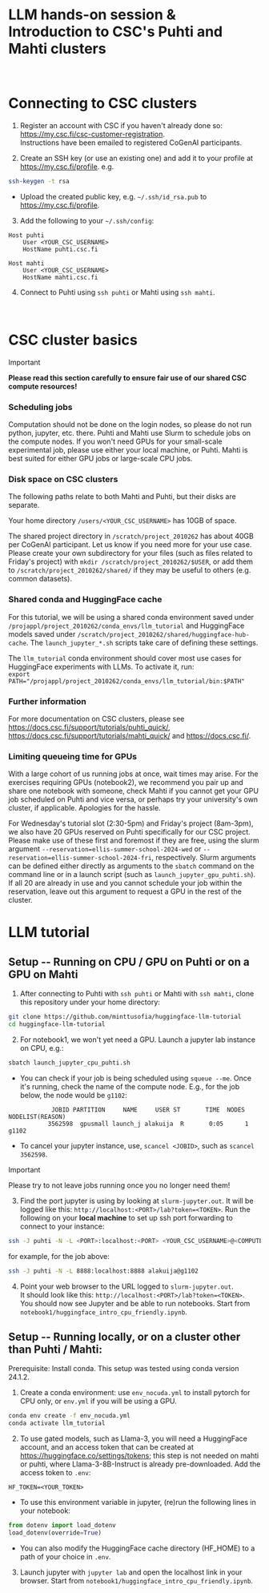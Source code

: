 # LLM hands-on session & Introduction to CSC's Puhti and Mahti clusters

<br>

# Connecting to CSC clusters
1. Register an account with CSC if you haven't already done so: https://my.csc.fi/csc-customer-registration.  
Instructions have been emailed to registered CoGenAI participants.

2. Create an SSH key (or use an existing one) and add it to your profile at https://my.csc.fi/profile.
e.g.
```bash
ssh-keygen -t rsa
```
* Upload the created public key, e.g. `~/.ssh/id_rsa.pub` to https://my.csc.fi/profile.

3. Add the following to your `~/.ssh/config`:
```
Host puhti 
    User <YOUR_CSC_USERNAME>
    HostName puhti.csc.fi

Host mahti
    User <YOUR_CSC_USERNAME>
    HostName mahti.csc.fi
```
4. Connect to Puhti using `ssh puhti` or Mahti using `ssh mahti`.

<br>

# CSC cluster basics
> [!IMPORTANT]
**Please read this section carefully to ensure fair use of our shared CSC compute resources!**


### Scheduling jobs
Computation should not be done on the login nodes, so please do not run python, jupyter, etc. there. Puhti and Mahti use Slurm to schedule jobs on the compute nodes.
If you won't need GPUs for your small-scale experimental job, please use either your local machine, or Puhti. Mahti is best suited for either GPU jobs or large-scale CPU jobs.

### Disk space on CSC clusters
The following paths relate to both Mahti and Puhti, but their disks are separate.

Your home directory `/users/<YOUR_CSC_USERNAME>` has 10GB of space.

The shared project directory in `/scratch/project_2010262` has about 40GB per CoGenAI participant. Let us know if you need more for your use case. Please create your own subdirectory for your files (such as files related to Friday's project) with `mkdir /scratch/project_2010262/$USER`, or add them to `/scratch/project_2010262/shared/` if they may be useful to others (e.g. common datasets).

### Shared conda and HuggingFace cache
For this tutorial, we will be using a shared conda environment saved under `/projappl/project_2010262/conda_envs/llm_tutorial` and HuggingFace models saved under `/scratch/project_2010262/shared/huggingface-hub-cache`. The `launch_jupyter_*.sh` scripts take care of defining these settings.

The `llm_tutorial` conda environment should cover most use cases for HuggingFace experiments with LLMs. To activate it, run:  
```export PATH="/projappl/project_2010262/conda_envs/llm_tutorial/bin:$PATH"```

### Further information
For more documentation on CSC clusters, please see https://docs.csc.fi/support/tutorials/puhti_quick/, https://docs.csc.fi/support/tutorials/mahti_quick/ and https://docs.csc.fi/.

### Limiting queueing time for GPUs
With a large cohort of us running jobs at once, wait times may arise. For the exercises requiring GPUs (notebook2), we recommend you pair up and share one notebook with someone, check Mahti if you cannot get your GPU job scheduled on Puhti and vice versa, or perhaps try your university's own cluster, if applicable. Apologies for the hassle.

For Wednesday's tutorial slot (2:30-5pm) and Friday's project (8am-3pm), we also have 20 GPUs reserved on Puhti specifically for our CSC project. Please make use of these first and foremost if they are free, using the slurm argument `--reservation=ellis-summer-school-2024-wed` or `--reservation=ellis-summer-school-2024-fri`, respectively. Slurm arguments can be defined either directly as arguments to the `sbatch` command on the command line or in a launch script (such as `launch_jupyter_gpu_puhti.sh`). If all 20 are already in use and you cannot schedule your job within the reservation, leave out this argument to request a GPU in the rest of the cluster.

# LLM tutorial
## Setup -- Running on CPU / GPU on Puhti or on a GPU on Mahti
1. After connecting to Puhti with `ssh puhti` or Mahti with `ssh mahti`, clone this repository under your home directory:
```bash
git clone https://github.com/minttusofia/huggingface-llm-tutorial
cd huggingface-llm-tutorial
```
2. For notebook1, we won't yet need a GPU. Launch a jupyter lab instance on CPU, e.g.:
```bash
sbatch launch_jupyter_cpu_puhti.sh
```
* You can check if your job is being scheduled using `squeue --me`. Once it's running, check the name of the compute node. E.g., for the job below, the node would be `g1102`:
```
            JOBID PARTITION     NAME     USER ST       TIME  NODES NODELIST(REASON)
           3562598  gpusmall launch_j alakuija  R       0:05      1 g1102
```
* To cancel your jupyter instance, use, `scancel <JOBID>`, such as `scancel 3562598`.  

> [!IMPORTANT]
Please try to not leave jobs running once you no longer need them!

3. Find the port jupyter is using by looking at `slurm-jupyter.out`. It will be logged like this: `http://localhost:<PORT>/lab?token=<TOKEN>`. Run the following on your **local machine** to set up ssh port forwarding to connect to your instance:
```bash
ssh -J puhti -N -L <PORT>:localhost:<PORT> <YOUR_CSC_USERNAME>@<COMPUTE_NODE>
```
for example, for the job above:
```bash
ssh -J puhti -N -L 8888:localhost:8888 alakuija@g1102
```
4. Point your web browser to the URL logged to `slurm-jupyter.out`.  
It should look like this: `http://localhost:<PORT>/lab?token=<TOKEN>`.  
You should now see Jupyter and be able to run notebooks. Start from `notebook1/huggingface_intro_cpu_friendly.ipynb`.


## Setup -- Running locally, or on a cluster other than Puhti / Mahti:

Prerequisite: Install conda. This setup was tested using conda version 24.1.2.

1. Create a conda environment: use `env_nocuda.yml` to install pytorch for CPU only, or `env.yml` if you will be using a GPU.
```bash
conda env create -f env_nocuda.yml
conda activate llm_tutorial
```
2. To use gated models, such as Llama-3, you will need a HuggingFace account, and an access token that can be created at https://huggingface.co/settings/tokens; this step is not needed on mahti or puhti, where Llama-3-8B-Instruct is already pre-downloaded. Add the access token to `.env`:
```
HF_TOKEN=<YOUR_TOKEN>
```
* To use this environment variable in jupyter, (re)run the following lines in your notebook:
```python
from dotenv import load_dotenv
load_dotenv(override=True)
```
- You can also modify the HuggingFace cache directory (HF_HOME) to a path of your choice in `.env`.

3. Launch jupyter with ```jupyter lab``` and open the localhost link in your browser. Start from `notebook1/huggingface_intro_cpu_friendly.ipynb`.
